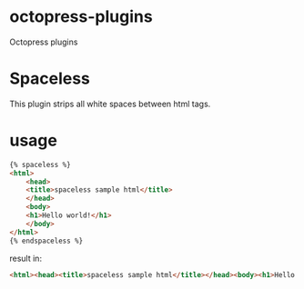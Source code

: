 octopress-plugins
=================

Octopress plugins

# Spaceless

This plugin strips all white spaces between html tags.

# usage

```html
{% spaceless %}
<html>
    <head>
    <title>spaceless sample html</title>
    </head>
    <body>
    <h1>Hello world!</h1>
    </body>
</html>
{% endspaceless %}
```

result in:

```html
<html><head><title>spaceless sample html</title></head><body><h1>Hello world!</h1></body></html>
```